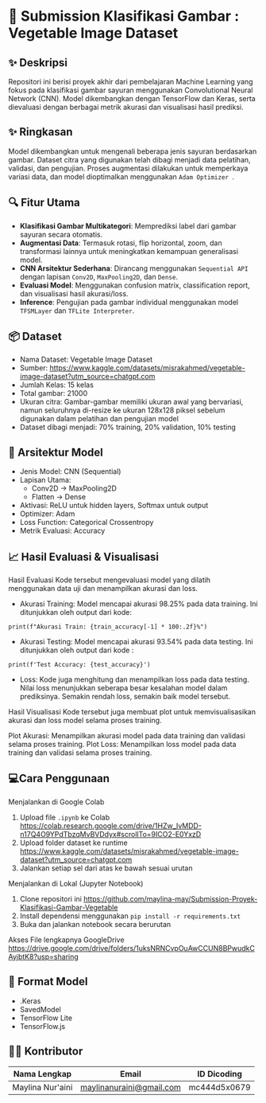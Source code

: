 # 🥦 Submission Klasifikasi Gambar : Vegetable Image Dataset

## ✨ Deskripsi
Repositori ini berisi proyek akhir dari pembelajaran Machine Learning yang fokus pada klasifikasi gambar sayuran menggunakan Convolutional Neural Network (CNN). Model dikembangkan dengan TensorFlow dan Keras, serta dievaluasi dengan berbagai metrik akurasi dan visualisasi hasil prediksi.

## ✨ Ringkasan
Model dikembangkan untuk mengenali beberapa jenis sayuran berdasarkan gambar. Dataset citra yang digunakan telah dibagi menjadi data pelatihan, validasi, dan pengujian. Proses augmentasi dilakukan untuk memperkaya variasi data, dan model dioptimalkan menggunakan `Adam Optimizer `.

## 🔍 Fitur Utama
- **Klasifikasi Gambar Multikategori**: Memprediksi label dari gambar sayuran secara otomatis.
- **Augmentasi Data**: Termasuk rotasi, flip horizontal, zoom, dan transformasi lainnya untuk meningkatkan kemampuan generalisasi model.
- **CNN Arsitektur Sederhana**: Dirancang menggunakan `Sequential API` dengan lapisan `Conv2D`, `MaxPooling2D`, dan `Dense`.
- **Evaluasi Model**: Menggunakan confusion matrix, classification report, dan visualisasi hasil akurasi/loss.
- **Inference**: Pengujian pada gambar individual menggunakan model `TFSMLayer` dan `TFLite Interpreter`.

## 📦 Dataset
- Nama Dataset: Vegetable Image Dataset
- Sumber: https://www.kaggle.com/datasets/misrakahmed/vegetable-image-dataset?utm_source=chatgpt.com
- Jumlah Kelas: 15 kelas 
- Total gambar: 21000
- Ukuran citra: Gambar-gambar memiliki ukuran awal yang bervariasi, namun seluruhnya di-resize ke ukuran 128x128 piksel sebelum digunakan dalam pelatihan dan pengujian model
- Dataset dibagi menjadi: 70% training, 20% validation, 10% testing

## 🧠 Arsitektur Model
- Jenis Model: CNN (Sequential)
- Lapisan Utama:
  - Conv2D → MaxPooling2D
  - Flatten → Dense
- Aktivasi: ReLU untuk hidden layers, Softmax untuk output
- Optimizer: Adam
- Loss Function: Categorical Crossentropy
- Metrik Evaluasi: Accuracy

## 📈 Hasil Evaluasi & Visualisasi
Hasil Evaluasi
Kode tersebut mengevaluasi model yang dilatih menggunakan data uji dan menampilkan akurasi dan loss.
- Akurasi Training: Model mencapai akurasi 98.25% pada data training. Ini ditunjukkan oleh output dari kode:
```
print(f"Akurasi Train: {train_accuracy[-1] * 100:.2f}%")
```
- Akurasi Testing: Model mencapai akurasi 93.54% pada data testing. Ini ditunjukkan oleh output dari kode :
```
print(f'Test Accuracy: {test_accuracy}')
```
- Loss: Kode juga menghitung dan menampilkan loss pada data testing. Nilai loss menunjukkan seberapa besar kesalahan model dalam prediksinya. Semakin rendah loss, semakin baik model tersebut.

Hasil Visualisasi
Kode tersebut juga membuat plot untuk memvisualisasikan akurasi dan loss model selama proses training.

Plot Akurasi: Menampilkan akurasi model pada data training dan validasi selama proses training. Plot Loss: Menampilkan loss model pada data training dan validasi selama proses training.

## 💻Cara Penggunaan
Menjalankan di Google Colab
1. Upload file `.ipynb` ke Colab
https://colab.research.google.com/drive/1HZw_IvMDD-n17Q4O9YPdTbzqMvBVDdyx#scrollTo=9ICO2-E0YxzD 
2. Upload folder dataset ke runtime
https://www.kaggle.com/datasets/misrakahmed/vegetable-image-dataset?utm_source=chatgpt.com
3. Jalankan setiap sel dari atas ke bawah sesuai urutan

Menjalankan di Lokal (Jupyter Notebook)
1. Clone repositori ini
https://github.com/maylina-may/Submission-Proyek-Klasifikasi-Gambar-Vegetable
2. Install dependensi menggunakan `pip install -r requirements.txt`
3. Buka dan jalankan notebook secara berurutan

Akses File lengkapnya
GoogleDrive
https://drive.google.com/drive/folders/1uksNRNCvpOuAwCCUN8BPwudkCAyjbtK8?usp=sharing

## 💾 Format Model
- .Keras
- SavedModel
- TensorFlow Lite
- TensorFlow.js

## 👩‍💻 Kontributor
| Nama Lengkap      | Email                        | ID Dicoding             |
|-------------------|------------------------------|--------------------------|
| Maylina Nur'aini  | maylinanuraini@gmail.com     | mc444d5x0679             |
